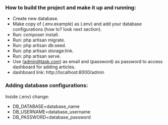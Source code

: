 ### How to build the project and make it up and running:

- Create new database.
- Make copy of (.env.example) as (.env) and add your database configurations (how to? look next section).
- Run: composer install.
- Run: php artisan migrate.
- Run: php artisan db:seed.
- Run: php artisan storage:link.
- Run: php artisan serve.
- Use (admin@task.com) as email and (password) as password to access dashboard for adding articles.
- dashboard link: http://localhost:8000/admin

### Adding database configurations:

Inside (.env) change:

- DB_DATABASE=database_name
- DB_USERNAME=database_username
- DB_PASSWORD=database_password
